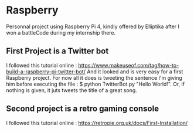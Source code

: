# Raspberry
Personnal project using Raspberry Pi 4, kindly offered by Elliptika after I won a battleCode during my internship there.

## First Project is a Twitter bot

I followed this tutorial online : https://www.makeuseof.com/tag/how-to-build-a-raspberry-pi-twitter-bot/
And it looked and is very easy for a first Raspberry project. For now all it does is tweeting the sentence I'm giving him before executing the file : $ python TwitterBot.py "Hello World!". Or, if nothing is given, it juts tweets the title of a great song. 

## Second project is a retro gaming console

I followed this tutorial online : https://retropie.org.uk/docs/First-Installation/